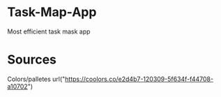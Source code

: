 # Task-Map-App
Most efficient task mask app
# Sources
Colors/palletes url("https://coolors.co/e2d4b7-120309-5f634f-f44708-a10702")
